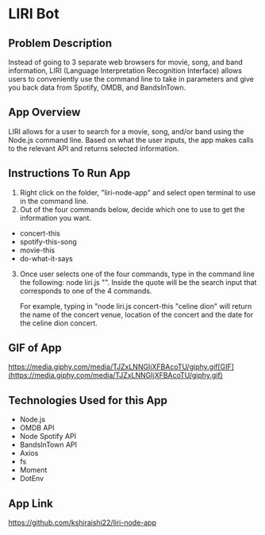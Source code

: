 # LIRI Bot

## Problem Description
Instead of going to 3 separate web browsers for movie, song, and band information, LIRI (Language Interpretation Recognition Interface) allows users to conveniently use the command line to take in parameters and give you back data from Spotify, OMDB, and BandsInTown. 

## App Overview
LIRI allows for a user to search for a movie, song, and/or band using the Node.js command line. Based on what the user inputs, the app makes calls to the relevant API and returns selected information.

## Instructions To Run App
1. Right click on the folder, "liri-node-app" and select open terminal to use in the command line.
2. Out of the four commands below, decide which one to use to get the information you want.
  - concert-this
  - spotify-this-song
  - movie-this
  - do-what-it-says
3. Once user selects one of the four commands, type in the command line the following: node          liri.js <command> "". Inside the quote will be the search input that corresponds to one of the    4 commands. 

   For example, typing in "node liri.js concert-this "celine dion" will return the name of the concert venue, location of the concert and the date for the celine dion concert. 
## GIF of App
https://media.giphy.com/media/TJZxLNNGIjXFBAcoTU/giphy.gif[GIF](https://media.giphy.com/media/TJZxLNNGIjXFBAcoTU/giphy.gif)

## Technologies Used for this App
- Node.js
- OMDB API
- Node Spotify API
- BandsInTown API
- Axios
- fs
- Moment
- DotEnv

## App Link
https://github.com/kshiraishi22/liri-node-app

